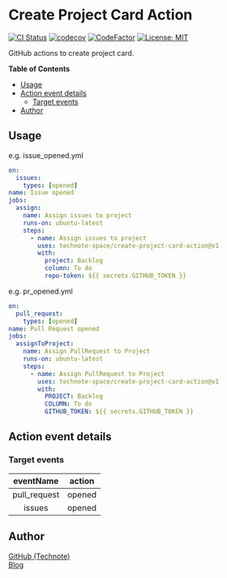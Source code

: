 # Create Project Card Action

[![CI Status](https://github.com/technote-space/create-project-card-action/workflows/CI/badge.svg)](https://github.com/technote-space/create-project-card-action/actions)
[![codecov](https://codecov.io/gh/technote-space/create-project-card-action/branch/master/graph/badge.svg)](https://codecov.io/gh/technote-space/create-project-card-action)
[![CodeFactor](https://www.codefactor.io/repository/github/technote-space/create-project-card-action/badge)](https://www.codefactor.io/repository/github/technote-space/create-project-card-action)
[![License: MIT](https://img.shields.io/badge/License-MIT-blue.svg)](https://github.com/technote-space/create-project-card-action/blob/master/LICENSE)

GitHub actions to create project card.

<!-- START doctoc generated TOC please keep comment here to allow auto update -->
<!-- DON'T EDIT THIS SECTION, INSTEAD RE-RUN doctoc TO UPDATE -->
**Table of Contents**

- [Usage](#usage)
- [Action event details](#action-event-details)
  - [Target events](#target-events)
- [Author](#author)

<!-- END doctoc generated TOC please keep comment here to allow auto update -->

## Usage
e.g. issue_opened.yml
```yaml
on:
  issues:
    types: [opened]
name: Issue opened
jobs:
  assign:
    name: Assign issues to project
    runs-on: ubuntu-latest
    steps:
      - name: Assign issues to project
        uses: technote-space/create-project-card-action@v1
        with:
          project: Backlog
          column: To do
          repo-token: ${{ secrets.GITHUB_TOKEN }}
```

e.g. pr_opened.yml
```yaml
on:
  pull_request:
    types: [opened]
name: Pull Request opened
jobs:
  assignToProject:
    name: Assign PullRequest to Project
    runs-on: ubuntu-latest
    steps:
      - name: Assign PullRequest to Project
        uses: technote-space/create-project-card-action@v1
        with:
          PROJECT: Backlog
          COLUMN: To do
          GITHUB_TOKEN: ${{ secrets.GITHUB_TOKEN }}
```

## Action event details
### Target events
| eventName | action |
|:---:|:---:|
|pull_request|opened|
|issues|opened|

## Author
[GitHub (Technote)](https://github.com/technote-space)  
[Blog](https://technote.space)
